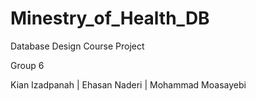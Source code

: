 # Minestry_of_Health_DB

Database Design Course Project


Group 6

Kian Izadpanah |
Ehasan Naderi |
Mohammad Moasayebi 
